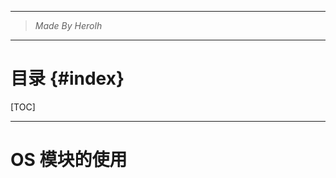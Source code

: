 ----------------------------------------------
> *Made By Herolh*
----------------------------------------------

# 目录 {#index}
[TOC]











--------------------------------------------

# OS 模块的使用